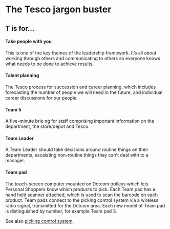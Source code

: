 # The Tesco jargon buster

## T is for…

#### Take people with you
This is one of the key themes of the leadership framework. It’s all about working through others and communicating to others so everyone knows what needs to be done to achieve results.

#### Talent planning
The Tesco process for succession and career planning, which includes forecasting the number of people we will need in the future, and individual career discussions for our people.

#### Team 5
A five-minute brie ng for staff comprising important information on the department, the store/depot and Tesco.

#### Team Leader
A Team Leader should take decisions around routine things on their departments, escalating non-routine things they can’t deal with to a manager.

#### Team pad
The touch-screen computer mounted on Dotcom trolleys which lets Personal Shoppers know which products to pick. Each Team pad has a hand held scanner attached, which is used to scan the barcode on each product. Team pads connect to the picking control system via a wireless radio signal, transmitted for the Dotcom area. Each new model of Team pad is distinguished by number, for example Team pad 3.

See also [picking control system](p.md#picking-control-system).
